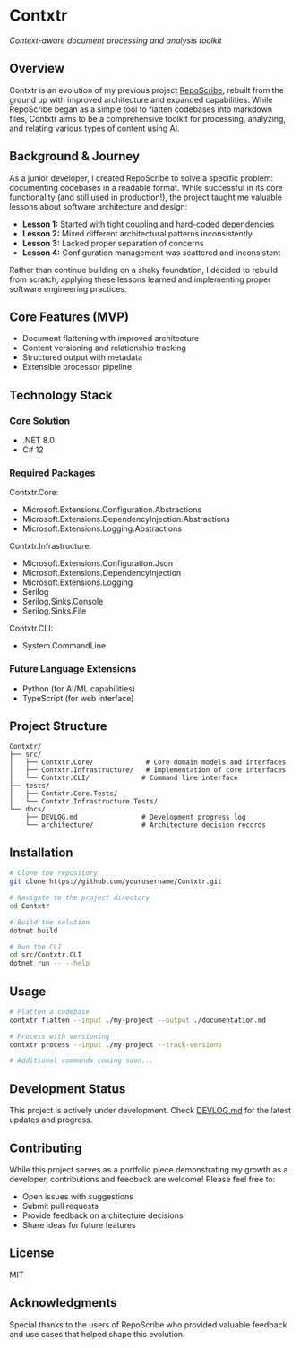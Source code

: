 ﻿# Contxtr
*Context-aware document processing and analysis toolkit*

## Overview
Contxtr is an evolution of my previous project [RepoScribe](https://github.com/willmo103/RepoScribe), rebuilt from the ground up with improved architecture and expanded capabilities. While RepoScribe began as a simple tool to flatten codebases into markdown files, Contxtr aims to be a comprehensive toolkit for processing, analyzing, and relating various types of content using AI.

## Background & Journey
As a junior developer, I created RepoScribe to solve a specific problem: documenting codebases in a readable format. While successful in its core functionality (and still used in production!), the project taught me valuable lessons about software architecture and design:

- **Lesson 1:** Started with tight coupling and hard-coded dependencies
- **Lesson 2:** Mixed different architectural patterns inconsistently
- **Lesson 3:** Lacked proper separation of concerns
- **Lesson 4:** Configuration management was scattered and inconsistent

Rather than continue building on a shaky foundation, I decided to rebuild from scratch, applying these lessons learned and implementing proper software engineering practices.

## Core Features (MVP)
- Document flattening with improved architecture
- Content versioning and relationship tracking
- Structured output with metadata
- Extensible processor pipeline

## Technology Stack
### Core Solution
- .NET 8.0
- C# 12

### Required Packages
Contxtr.Core:
- Microsoft.Extensions.Configuration.Abstractions
- Microsoft.Extensions.DependencyInjection.Abstractions
- Microsoft.Extensions.Logging.Abstractions

Contxtr.Infrastructure:
- Microsoft.Extensions.Configuration.Json
- Microsoft.Extensions.DependencyInjection
- Microsoft.Extensions.Logging
- Serilog
- Serilog.Sinks.Console
- Serilog.Sinks.File

Contxtr.CLI:
- System.CommandLine

### Future Language Extensions
- Python (for AI/ML capabilities)
- TypeScript (for web interface)

## Project Structure
```
Contxtr/
├── src/
│   ├── Contxtr.Core/             # Core domain models and interfaces
│   ├── Contxtr.Infrastructure/   # Implementation of core interfaces
│   └── Contxtr.CLI/             # Command line interface
├── tests/
│   ├── Contxtr.Core.Tests/
│   └── Contxtr.Infrastructure.Tests/
└── docs/
    ├── DEVLOG.md                # Development progress log
    └── architecture/            # Architecture decision records
```

## Installation
```bash
# Clone the repository
git clone https://github.com/yourusername/Contxtr.git

# Navigate to the project directory
cd Contxtr

# Build the solution
dotnet build

# Run the CLI
cd src/Contxtr.CLI
dotnet run -- --help
```

## Usage
```bash
# Flatten a codebase
contxtr flatten --input ./my-project --output ./documentation.md

# Process with versioning
contxtr process --input ./my-project --track-versions

# Additional commands coming soon...
```

## Development Status
This project is actively under development. Check [DEVLOG.md](./docs/DEVLOG.md) for the latest updates and progress.

## Contributing
While this project serves as a portfolio piece demonstrating my growth as a developer, contributions and feedback are welcome! Please feel free to:

- Open issues with suggestions
- Submit pull requests
- Provide feedback on architecture decisions
- Share ideas for future features

## License
MIT

## Acknowledgments
Special thanks to the users of RepoScribe who provided valuable feedback and use cases that helped shape this evolution.